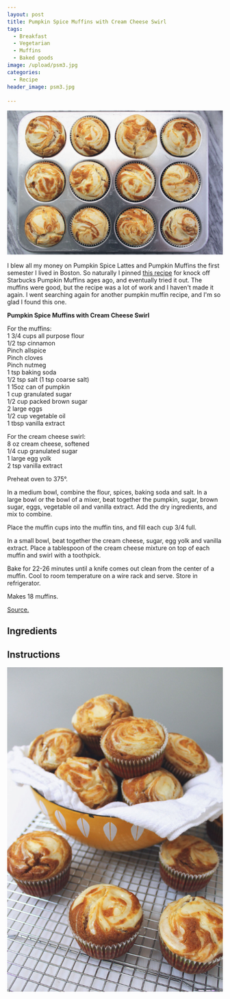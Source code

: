 ```yaml
---
layout: post
title: Pumpkin Spice Muffins with Cream Cheese Swirl
tags:
  - Breakfast
  - Vegetarian
  - Muffins
  - Baked goods
image: /upload/psm3.jpg
categories:
  - Recipe
header_image: psm3.jpg

---
```


![Image of Pumpkin Spice Muffins with Cream Cheese Swirl.](/upload/psm3.jpg)

I blew all my money on Pumpkin Spice Lattes and Pumpkin Muffins the first semester I lived in Boston. So naturally I pinned [this recipe](http://www.annies-eats.com/2010/10/08/pumpkin-cream-cheese-muffins/) for knock off Starbucks Pumpkin Muffins ages ago, and eventually tried it out. The muffins were good, but the recipe was a lot of work and I haven't made it again. I went searching again for another pumpkin muffin recipe, and I'm so glad I found this one.

  

  

**Pumpkin Spice Muffins with Cream Cheese Swirl**  
  
For the muffins:  
1 3/4 cups all purpose flour  
1/2 tsp cinnamon  
Pinch allspice  
Pinch cloves  
Pinch nutmeg  
1 tsp baking soda  
1/2 tsp salt (1 tsp coarse salt)  
1 15oz can of pumpkin  
1 cup granulated sugar  
1/2 cup packed brown sugar  
2 large eggs  
1/2 cup vegetable oil  
1 tbsp vanilla extract  
  
For the cream cheese swirl:  
8 oz cream cheese, softened  
1/4 cup granulated sugar  
1 large egg yolk  
2 tsp vanilla extract  
  
Preheat oven to 375°.  
  
In a medium bowl, combine the flour, spices, baking soda and salt. In a large bowl or the bowl of a mixer, beat together the pumpkin, sugar, brown sugar, eggs, vegetable oil and vanilla extract. Add the dry ingredients, and mix to combine.  
  
Place the muffin cups into the muffin tins, and fill each cup 3/4 full.  
  
In a small bowl, beat together the cream cheese, sugar, egg yolk and vanilla extract. Place a tablespoon of the cream cheese mixture on top of each muffin and swirl with a toothpick.  
  
Bake for 22-26 minutes until a knife comes out clean from the center of a muffin. Cool to room temperature on a wire rack and serve. Store in refrigerator.  
  
Makes 18 muffins.  
  
[Source.](http://www.thenovicechefblog.com/2015/11/pumpkin-cream-cheese-swirl-muffins/)

## Ingredients



## Instructions







![Image of Pumpkin Spice Muffins with Cream Cheese Swirl.](/upload/psm1.jpg)